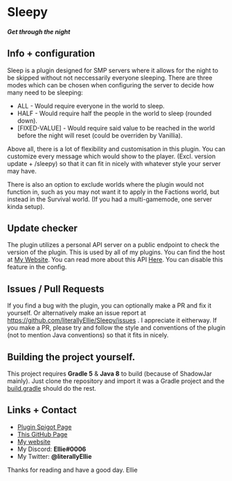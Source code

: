 # Sleepy
#### *Get through the night*

## Info + configuration

Sleep is a plugin designed for SMP servers where it allows for the night to be skipped without not neccessarily everyone sleeping.
There are three modes which can be chosen when configuring the server to decide how many need to be sleeping:
* ALL           - Would require everyone in the world to sleep.
* HALF          - Would require half the people in the world to sleep (rounded down).
* [FIXED-VALUE] - Would require said value to be reached in the world before the night will reset (could be overriden by Vanillia).

Above all, there is a lot of flexibility and customisation in this plugin. You can customize every message which would show to the player. (Excl. version update + /sleepy) so that it can fit in nicely with whatever style your server may have. 

There is also an option to exclude worlds where the plugin would not function in, such as you may not want it to apply in the Factions world, but instead in the Survival world. (If you had a multi-gamemode, one server kinda setup).

## Update checker

The plugin utilizes a personal API server on a public endpoint to check the version of the plugin. This is used by all of my plugins. You can find the host at [My Website](https://elliepotato.de). You can read more about this API [Here](https://github.com/literallyEllie/elliepotato-api). You can disable this feature in the config.

## Issues / Pull Requests
If you find a bug with the plugin, you can optionally make a PR and fix it yourself. Or alternatively make an issue report at https://github.com/literallyEllie/Sleepy/issues . I appreciate it eitherway. 
If you make a PR, please try and follow the style and conventions of the plugin (not to mention Java conventions) so that it fits in nicely.

## Building the project yourself.
This project requires **Gradle 5** & **Java 8** to build (because of ShadowJar mainly). Just clone the repository and import it was a Gradle project and the [build.gradle](https://github.com/literallyEllie/Sleepy/blob/master/build.gradle) should do the rest.

## Links + Contact
* [Plugin Spigot Page](spigotmc.org/resources/sleepy.69678/)
* [This GitHub Page](https://github.com/literallyEllie/Sleepy)
* [My website](https://elliepotato.de)
* My Discord: **Ellie#0006**
* My Twitter: **@literallyEllie**


Thanks for reading and have a good day.
Ellie

